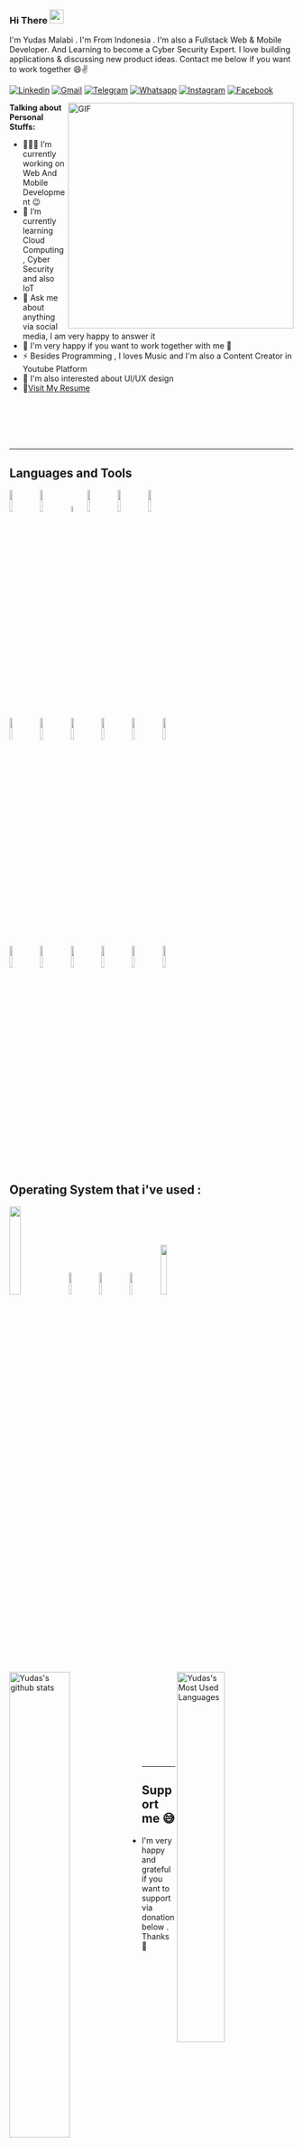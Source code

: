 ### Hi There <img src="https://media.giphy.com/media/hvRJCLFzcasrR4ia7z/giphy.gif" width="25px"> 
I'm Yudas Malabi . I'm From Indonesia . I'm also a Fullstack Web & Mobile Developer. And Learning to become a Cyber Security Expert. I love building applications & discussing new product ideas. Contact me below if you want to work together 😄✌️

<!-- Your badges
You can use the website to generate badges: https://shields.io/
-->
[![Linkedin](https://img.shields.io/badge/-LinkedIn-blue?style=flat&logo=Linkedin&logoColor=white)](https://www.linkedin.com/in/Yudas1337/)
[![Gmail](https://img.shields.io/badge/-Gmail-c14438?style=flat&labelColor=fff&logo=Gmail&logoColor=c4302b)](mailto:yudasmalabi@gmail.com)
[![Telegram](https://img.shields.io/badge/-Telegram-2ca5e0?style=flat&logo=telegram&logoColor=white)](https://t.me/Yudas1337)
[![Whatsapp](https://img.shields.io/badge/-WhatsApp-25d366?style=flat&logo=whatsapp&logoColor=white)]( https://wa.me/send?phone=6282257181297)
[![Instagram](https://img.shields.io/badge/-Instagram-e4405f?style=flat&labelColor=e4405f&logo=instagram&logoColor=white)](https://www.instagram.com/Yudas1337/)
 [![Facebook](https://img.shields.io/badge/-Facebook-blue?style=flat&logo=facebook&logoColor=white)](https://www.facebook.com/Yudas1337/)


<img align="right" alt="GIF" src="https://raw.githubusercontent.com/abhisheknaiidu/abhisheknaiidu/master/code.gif" width="400" height="auto" />
  
**Talking about Personal Stuffs:**

- 👨🏽‍💻 I’m currently working on Web And Mobile Development :wink:
- 🌱 I’m currently learning Cloud Computing , Cyber Security and also IoT 
- 💬 Ask me about anything via social media, I am very happy to answer it
- 👯 I'm very happy if you want to work together with me 🤝
- ⚡️ Besides Programming , I loves Music and I'm also a Content Creator in Youtube Platform
- 🤔 I'm also interested about UI/UX design 
- 📝[Visit My Resume](https://yudas1337.github.io/)
<br><br><br><br><br><br>
---
## Languages and Tools
<p>
   
  

  <!-- Your languages and tools. Be careful with the alignment. 
  You can use this sites to get logos: https://www.vectorlogo.zone or https://simpleicons.org/
  -->

  <code><img width="10%" src="https://www.vectorlogo.zone/logos/php/php-ar21.svg"></code>
  <code><img width="10%" src="https://www.vectorlogo.zone/logos/laravel/laravel-ar21.svg"></code>
  <code><img width = "5%" src = "https://raw.githubusercontent.com/detain/svg-logos/master/svg/codeigniter.svg"></code>
  <code><img width = "10%" src = "https://www.vectorlogo.zone/logos/nodejs/nodejs-ar21.svg"></code>
  <code><img width = "10%" src = "https://www.vectorlogo.zone/logos/reactjs/reactjs-ar21.svg"></code>
  <code><img width = "10%" src = "https://www.vectorlogo.zone/logos/vuejs/vuejs-ar21.svg"></code>

  <code><img width="10%" src="https://www.vectorlogo.zone/logos/python/python-ar21.svg"></code>
  <code><img width="10%" src="https://www.vectorlogo.zone/logos/java/java-ar21.svg"></code>
  <code><img width="10%" src="https://www.vectorlogo.zone/logos/kotlinlang/kotlinlang-ar21.svg"></code>
  <code><img width="10%" src="https://www.vectorlogo.zone/logos/flutterio/flutterio-ar21.svg"></code>
  <code><img width="10%" src="https://www.vectorlogo.zone/logos/android/android-ar21.svg"></code>
  <code><img width="10%" src="https://www.vectorlogo.zone/logos/javascript/javascript-ar21.svg"></code>

  <code><img width="10%" src="https://www.vectorlogo.zone/logos/mysql/mysql-ar21.svg"></code>
  <code><img width="10%" src="https://www.vectorlogo.zone/logos/sqlite/sqlite-ar21.svg"></code>
  <code><img width="10%" src="https://www.vectorlogo.zone/logos/firebase/firebase-ar21.svg"></code>
  <code><img width="10%" src="https://www.vectorlogo.zone/logos/git-scm/git-scm-ar21.svg"></code>
  <code><img width="10%" src="https://www.vectorlogo.zone/logos/postgresql/postgresql-ar21.svg"></code>
  <code><img width="10%" src="https://www.vectorlogo.zone/logos/mongodb/mongodb-ar21.svg"></code>
 
</p>

## Operating System that i've used :
<p>
   
  

  <!-- Your Operating System. Be careful with the alignment. 
  You can use this sites to get logos: https://www.vectorlogo.zone or https://simpleicons.org/
  --> 
  <code><img width="20%" src="https://raw.githubusercontent.com/detain/svg-logos/780f25886640cef088af994181646db2f6b1a3f8/svg/windows-10.svg"></code>
  <code><img width="10%" src="https://www.vectorlogo.zone/logos/ubuntu/ubuntu-ar21.svg"></code>  <code><img width="10%" src="https://www.vectorlogo.zone/logos/elementaryio/elementaryio-ar21.svg"></code>
  <code><img width="10%" src="https://www.vectorlogo.zone/logos/archlinux/archlinux-ar21.svg"></code>
  <code><img width="15%" src="https://upload.wikimedia.org/wikipedia/commons/thumb/8/85/Manjaro_logo_text.svg/777px-Manjaro_logo_text.svg.png"></code>
 
</p>
<br>
<p>
  <img width="46%" align="left" alt="Yudas's github stats" src="https://github-readme-stats.vercel.app/api?username=Yudas1337&hide_border=true&layout=compact&amp;show_icons=true&amp;line_height=27&amp;count_private=true&amp;title_color=ffffff&amp;text_color=c9cacc&amp;icon_color=2bbc8a&amp;bg_color=1d1f21" />
 <img width="41%" align="right" alt="Yudas's Most Used Languages" src="https://github-readme-stats.vercel.app/api/top-langs/?username=yudas1337&hide_border=true&layout=compact&amp;hide=css,html&amp;title_color=ffffff&amp;text_color=c9cacc&amp;icon_color=2bbc8a&amp;bg_color=1d1f21" />
 </p>
 
  
<br><br><br><br><br><br>
<br><br><br>

---
## Support me 😅
<!-- Your support, if you have it 
I created these images, feel free to use them.
-->

- I'm very happy and grateful if you want to support via donation below . Thanks 💖

<p align="center">
  <a href="https://www.paypal.com/cgi-bin/webscr?cmd=_donations&business=5MTM7J6G9AYBL" target="_blank">
      <img width="18%" alt="Donate with Paypal" src="https://raw.githubusercontent.com/onimur/.github/master/.resources/support-paypal.png"/>
  </a>
  <a href="https://www.buymeacoffee.com/Yudas1337" target="_blank">
      <img width="18%" alt="Buy me a coffee" src="https://raw.githubusercontent.com/onimur/.github/master/.resources/support-buy-coffee.png"/>
  </a>
</p>



<!-- This readme was created by Yudas Malabi - https://github.com/Yudas1337 -->


<!--
**Yudas1337/Yudas1337** is a ✨ _special_ ✨ repository because its `README.md` (this file) appears on your GitHub profile.

Here are some ideas to get you started:

- 🔭 I’m currently working on ...
- 🌱 I’m currently learning ...
- 👯 I’m looking to collaborate on ...
- 🤔 I’m looking for help with ...
- 💬 Ask me about ...
- 📫 How to reach me: ...
- 😄 Pronouns: ...
- ⚡ Fun fact: ...
-->
